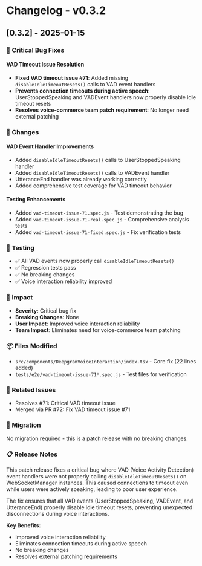 # Changelog - v0.3.2

## [0.3.2] - 2025-01-15

### 🐛 Critical Bug Fixes

#### VAD Timeout Issue Resolution
- **Fixed VAD timeout issue #71**: Added missing `disableIdleTimeoutResets()` calls to VAD event handlers
- **Prevents connection timeouts during active speech**: UserStoppedSpeaking and VADEvent handlers now properly disable idle timeout resets
- **Resolves voice-commerce team patch requirement**: No longer need external patching

### 📝 Changes

#### VAD Event Handler Improvements
- Added `disableIdleTimeoutResets()` calls to UserStoppedSpeaking handler
- Added `disableIdleTimeoutResets()` calls to VADEvent handler
- UtteranceEnd handler was already working correctly
- Added comprehensive test coverage for VAD timeout behavior

#### Testing Enhancements
- Added `vad-timeout-issue-71.spec.js` - Test demonstrating the bug
- Added `vad-timeout-issue-71-real.spec.js` - Comprehensive analysis tests
- Added `vad-timeout-issue-71-fixed.spec.js` - Fix verification tests

### 🧪 Testing

- ✅ All VAD events now properly call `disableIdleTimeoutResets()`
- ✅ Regression tests pass
- ✅ No breaking changes
- ✅ Voice interaction reliability improved

### 🎯 Impact

- **Severity**: Critical bug fix
- **Breaking Changes**: None
- **User Impact**: Improved voice interaction reliability
- **Team Impact**: Eliminates need for voice-commerce team patching

### 📦 Files Modified

- `src/components/DeepgramVoiceInteraction/index.tsx` - Core fix (22 lines added)
- `tests/e2e/vad-timeout-issue-71*.spec.js` - Test files for verification

### 🔗 Related Issues

- Resolves #71: Critical VAD timeout issue
- Merged via PR #72: Fix VAD timeout issue #71

### 🚀 Migration

No migration required - this is a patch release with no breaking changes.

### 📋 Release Notes

This patch release fixes a critical bug where VAD (Voice Activity Detection) event handlers were not properly calling `disableIdleTimeoutResets()` on WebSocketManager instances. This caused connections to timeout even while users were actively speaking, leading to poor user experience.

The fix ensures that all VAD events (UserStoppedSpeaking, VADEvent, and UtteranceEnd) properly disable idle timeout resets, preventing unexpected disconnections during voice interactions.

**Key Benefits:**
- Improved voice interaction reliability
- Eliminates connection timeouts during active speech
- No breaking changes
- Resolves external patching requirements
